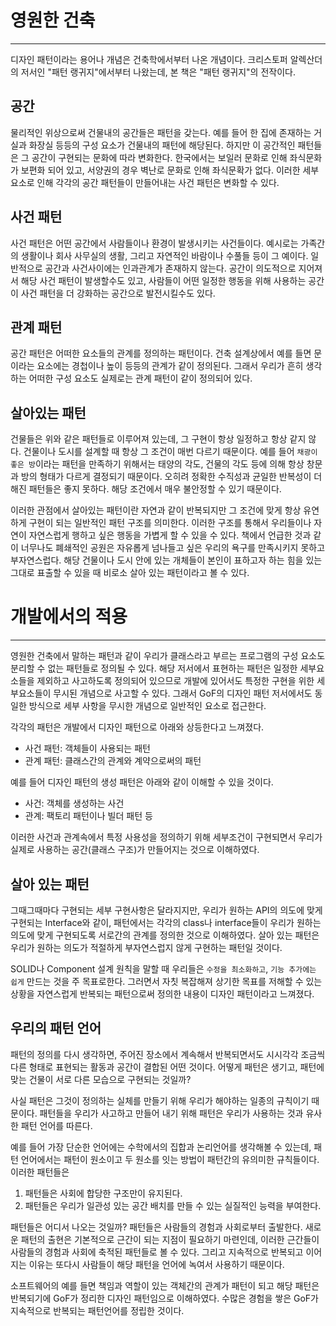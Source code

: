 # 영원한 건축
---
디자인 패턴이라는 용어나 개념은 건축학에서부터 나온 개념이다. 크리스토퍼 알렉산더의 저서인 "패턴 랭귀지"에서부터 나왔는데, 본 책은 "패턴 랭귀지"의 전작이다.

## 공간

물리적인 위상으로써 건물내의 공간들은 패턴을 갖는다. 예를 들어 한 집에 존재하는 거실과 화장실 등등의 구성 요소가 건물내의 패턴에 해당된다. 하지만 이 공간적인 패턴들은 그 공간이 구현되는 문화에 따라 변화한다. 한국에서는 보일러 문화로 인해 좌식문화가 보편화 되어 있고, 서양권의 경우 벽난로 문화로 인해 좌식문확가 없다. 이러한 세부 요소로 인해 각각의 공간 패턴들이 만들어내는 사건 패턴은 변화할 수 있다.

## 사건 패턴

사건 패턴은 어떤 공간에서 사람들이나 환경이 발생시키는 사건들이다. 예시로는 가족간의 생활이나 회사 사무실의 생활, 그리고 자연적인 바람이나 수풀들 등이 그 예이다. 일반적으로 공간과 사건사이에는 인과관계가 존재하지 않는다. 공간이 의도적으로 지어져서 해당 사건 패턴이 발생할수도 있고, 사람들이 어떤 일정한 행동을 위해 사용하는 공간이 사건 패턴을 더 강화하는 공간으로 발전시킬수도 있다.

## 관계 패턴

공간 패턴은 어떠한 요소들의 관계를 정의하는 패턴이다. 건축 설계상에서 예를 들면 문이라는 요소에는 경첩이나 높이 등등의 관계가 같이 정의된다. 그래서 우리가 흔히 생각하는 어떠한 구성 요소도 실제로는 관계 패턴이 같이 정의되어 있다.

## 살아있는 패턴

건물들은 위와 같은 패턴들로 이루어져 있는데, 그 구현이 항상 일정하고 항상 같지 않다. 건물이나 도시를 설계할 때 항상 그 조건이 매번 다르기 때문이다. 예를 들어 `채광이 좋은 방`이라는 패턴을 만족하기 위해서는 태양의 각도, 건물의 각도 등에 의해 항상 창문과 방의 형태가 다르게 결정되기 때문이다. 오히려 정확한 수직성과 균일한 반복성이 더해진 패턴들은 좋지 못하다. 해당 조건에서 매우 불안정할 수 있기 때문이다.

이러한 관점에서 살아있는 패턴이란 자연과 같이 반복되지만 그 조건에 맞게 항상 유연하게 구현이 되는 일반적인 패턴 구조를 의미한다. 이러한 구조를 통해서 우리들이나 자연이 자연스럽게 행하고 싶은 행동을 가볍게 할 수 있을 수 있다. 책에서 언급한 것과 같이 너무나도 폐쇄적인 공원은 자유롭게 넘나들고 싶은 우리의 욕구를 만족시키지 못하고 부자연스럽다. 해당 건물이나 도시 안에 있는 개체들이 본인이 표하고자 하는 힘을 있는 그대로 표출할 수 있을 때 비로소 살아 있는 패턴이라고 볼 수 있다.

# 개발에서의 적용
---

영원한 건축에서 말하는 패턴과 같이 우리가 클래스라고 부르는 프로그램의 구성 요소도 분리할 수 없는 패턴들로 정의될 수 있다. 해당 저서에서 표현하는 패턴은 일정한 세부요소들을 제외하고 사고하도록 정의되어 있으므로 개발에 있어서도 특정한 구현을 위한 세부요소들이 무시된 개념으로 사고할 수 있다. 그래서 GoF의 디자인 패턴 저서에서도 동일한 방식으로 세부 사항을 무시한 개념으로 일반적인 요소로 접근한다.

각각의 패턴은 개발에서 디자인 패턴으로 아래와 상등한다고 느껴졌다.

- 사건 패턴: 객체들이 사용되는 패턴
- 관계 패턴: 클래스간의 관계와 계약으로써의 패턴

예를 들어 디자인 패턴의 생성 패턴은 아래와 같이 이해할 수 있을 것이다.

- 사건: 객체를 생성하는 사건
- 관계: 팩토리 패턴이나 빌더 패턴 등

이러한 사건과 관계속에서 특정 사용성을 정의하기 위해 세부조건이 구현되면서 우리가 실제로 사용하는 공간(클래스 구조)가 만들어지는 것으로 이해하였다.

## 살아 있는 패턴

그때그때마다 구현되는 세부 구현사항은 달라지지만, 우리가 원하는 API의 의도에 맞게 구현되는 Interface와 같이, 패턴에서는 각각의 class나 interface들이 우리가 원하는 의도에 맞게 구현되도록 서로간의 관계를 정의한 것으로 이해하였다. 살아 있는 패턴은 우리가 원하는 의도가 적절하게 부자연스럽지 않게 구현하는 패턴일 것이다.

SOLID나 Component 설계 원칙을 말할 때 우리들은 `수정을 최소화하고`, `기능 추가에는 쉽게` 만드는 것을 주 목표로한다. 그러면서 자칫 복잡해져 상기한 목표를 저해할 수 있는 상황을 자연스럽게 반복되는 패턴으로써 정의한 내용이 디자인 패턴이라고 느껴졌다.

## 우리의 패턴 언어

패턴의 정의를 다시 생각하면, 주어진 장소에서 계속해서 반복되면서도 시시각각 조금씩 다른 형태로 표현되는 활동과 공간이 결합된 어떤 것이다. 어떻게 패턴은 생기고, 패턴에 맞는 건물이 서로 다른 모습으로 구현되는 것일까?

사실 패턴은 그것이 정의하는 실체를 만들기 위해 우리가 해야하는 일종의 규칙이기 때문이다. 패턴들을 우리가 사고하고 만들어 내기 위해 패턴은 우리가 사용하는 것과 유사한 패턴 언어를 따른다.

예를 들어 가장 단순한 언어에는 수학에서의 집합과 논리언어를 생각해볼 수 있는데, 패턴 언어에서는 패턴이 원소이고 두 원소를 잇는 방법이 패턴간의 유의미한 규칙들이다. 이러한 패턴들은

1. 패턴들은 사회에 합당한 구조만이 유지된다.
2. 패턴들은 우리가 일관성 있는 공간 배치를 만들 수 있는 실질적인 능력을 부여한다.

패턴들은 어디서 나오는 것일까? 패턴들은 사람들의 경험과 사회로부터 출발한다. 새로운 패턴의 출현은 기본적으로 근간이 되는 지점이 필요하기 마련인데, 이러한 근간들이 사람들의 경험과 사회에 축적된 패턴들로 볼 수 있다. 그리고 지속적으로 반복되고 이어지는 이유는 또다시 사람들이 해당 패턴을 언어에 녹여서 사용하기 때문이다.

소프트웨어의 예를 들면 책임과 역할이 있는 객체간의 관계가 패턴이 되고 해당 패턴은 반복되기에 GoF가 정리한 디자인 패턴임으로 이해하였다. 수많은 경험을 쌓은 GoF가 지속적으로 반복되는 패턴언어를 정립한 것이다.